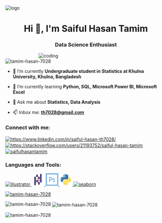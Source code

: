 ![logo](https://cdn.pixabay.com/photo/2020/01/22/12/33/python-4785225_960_720.jpg)
<h1 align="center">Hi 👋, I'm Saiful Hasan Tamim</h1>
<h3 align="center">Data Science Enthusiast</h3>
<img align="right" alt="coding" width="400" src="https://media2.giphy.com/media/qgQUggAC3Pfv687qPC/giphy.gif">

<p align="left"> <img src="https://komarev.com/ghpvc/?username=tamim-hasan-7028&label=Profile%20views&color=0e75b6&style=flat" alt="tamim-hasan-7028" /> </p>



- 🔭 I’m currently **Undergraduate student in Statistics at Khulna University, Khulna, Bangladesh**

- 🌱 I’m currently learning **Python, SQL, Microsoft Power BI, Microsoft Excel**

- 💬 Ask me about **Statistics, Data Analysis**

- 📫 Inbox me: **th7028@gmail.com**


<h3 align="left">Connect with me:</h3>
<p align="left">
<a href="https://linkedin.com/in/saiful-hasan-th7028/" target="blank"><img align="center" src="https://raw.githubusercontent.com/rahuldkjain/github-profile-readme-generator/master/src/images/icons/Social/linked-in-alt.svg" alt="https://www.linkedin.com/in/saiful-hasan-th7028/" height="30" width="40" /></a>
<a href="https://stackoverflow.com/users/21193752/saiful-hasan-tamim" target="blank"><img align="center" src="https://raw.githubusercontent.com/rahuldkjain/github-profile-readme-generator/master/src/images/icons/Social/stack-overflow.svg" alt="https://stackoverflow.com/users/21193752/saiful-hasan-tamim" height="30" width="40" /></a>
<a href="https://kaggle.com/saifulhasantamim" target="blank"><img align="center" src="https://raw.githubusercontent.com/rahuldkjain/github-profile-readme-generator/master/src/images/icons/Social/kaggle.svg" alt="saifulhasantamim" height="30" width="40" /></a>
</p>

<h3 align="left">Languages and Tools:</h3>
<p align="left"> <a href="https://www.adobe.com/in/products/illustrator.html" target="_blank" rel="noreferrer"> <img src="https://www.vectorlogo.zone/logos/adobe_illustrator/adobe_illustrator-icon.svg" alt="illustrator" width="40" height="40"/> </a> <a href="https://pandas.pydata.org/" target="_blank" rel="noreferrer"> <img src="https://raw.githubusercontent.com/devicons/devicon/2ae2a900d2f041da66e950e4d48052658d850630/icons/pandas/pandas-original.svg" alt="pandas" width="40" height="40"/> </a> <a href="https://www.photoshop.com/en" target="_blank" rel="noreferrer"> <img src="https://raw.githubusercontent.com/devicons/devicon/master/icons/photoshop/photoshop-line.svg" alt="photoshop" width="40" height="40"/> </a> <a href="https://www.python.org" target="_blank" rel="noreferrer"> <img src="https://raw.githubusercontent.com/devicons/devicon/master/icons/python/python-original.svg" alt="python" width="40" height="40"/> </a> <a href="https://seaborn.pydata.org/" target="_blank" rel="noreferrer"> <img src="https://seaborn.pydata.org/_images/logo-mark-lightbg.svg" alt="seaborn" width="40" height="40"/> </a> </p>

<p align="left"> <a href="https://github.com/ryo-ma/github-profile-trophy"><img src="https://github-profile-trophy.vercel.app/?username=tamim-hasan-7028&theme=tokyonight" alt="tamim-hasan-7028" /></a> </p>
<p><img align="left" src="https://github-readme-stats.vercel.app/api/top-langs?username=tamim-hasan-7028&show_icons=true&locale=en&layout=compact&theme=tokyonight" alt="tamim-hasan-7028" /></p>

<p>&nbsp;<img align="center" src="https://github-readme-stats.vercel.app/api?username=tamim-hasan-7028&show_icons=true&locale=en&theme=tokyonight" alt="tamim-hasan-7028" /></p>

<p><img align="center" src="https://github-readme-streak-stats.herokuapp.com/?user=tamim-hasan-7028&&theme=tokyonight" alt="tamim-hasan-7028" /></p>

